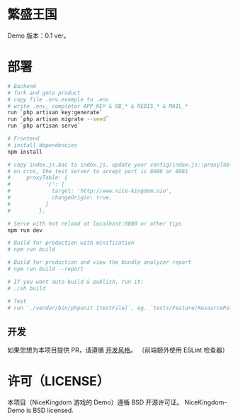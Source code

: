 # 繁盛王国

Demo 版本：0.1 ver。

# 部署

```bash
# Backend
# fork and goto product
# copy file .env.example to .env
# write .env, completar APP_KEY & DB_* & REDIS_* & MAIL_*
run `php artisan key:generate`
run `php artisan migrate --seed`
run `php artisan serve`

# Frontend
# install dependencies
npm install

# copy index.js.bac to index.js, update your config/index.js::proxyTable.host
# on cros, the test server to accept port is 8080 or 8081
#     proxyTable: {
#           '/': {
#             target: 'http://www.nice-kingdom.uio',
#             changeOrigin: true,
#           }
#         },

# Serve with hot reload at localhost:8080 or other tips
npm run dev

# Build for production with minification
# npm run build

# Build for production and view the bundle analyzer report
# npm run build --report

# If you want auto build & publish, run it:
# ./sh build

# Test
# run `./vendor/bin/phpunit [testFile]`, eg. `tests/Feature/ResourcePolicyTest.php`
```

## 开发

如果您想为本项目提供 PR，请遵循 [开发风格](0Doc/work-style.md)。
（前端额外使用 ESLint 检查器）

# 许可（LICENSE）

本项目（NiceKingdom 游戏的 Demo）遵循 BSD 开源许可证。
NiceKingdom-Demo is BSD licensed.

